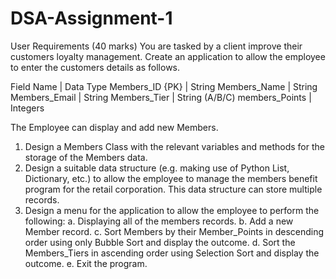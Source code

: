 # DSA-Assignment-1
User Requirements (40 marks)
You are tasked by a client improve their customers loyalty management.
Create an application to allow the employee to enter the customers details as follows.

Field Name | Data Type 
Members_ID {PK} | String 
Members_Name | String
Members_Email | String
Members_Tier | String (A/B/C)
members_Points | Integers 

The Employee can display and add new Members.
1. Design a Members Class with the relevant variables and methods for the storage of the Members data.
2. Design a suitable data structure (e.g. making use of Python List, Dictionary, etc.) to allow the employee to manage the 
members benefit program for the retail corporation. This data structure can store multiple records.
3. Design a menu for the application to allow the employee to perform the following: 
  a. Displaying all of the members records.
  b. Add a new Member record.
  c. Sort Members by their Member_Points in descending order using only Bubble Sort and display the outcome.
  d. Sort the Members_Tiers in ascending order using Selection Sort and display the outcome.
  e. Exit the program.
